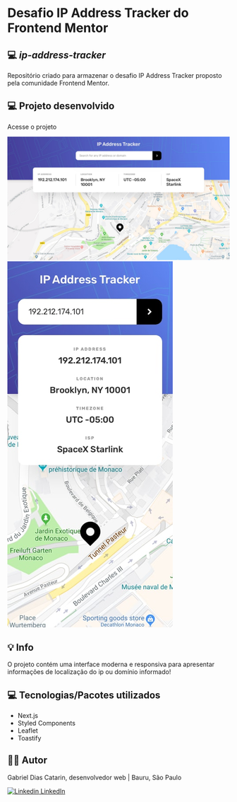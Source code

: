 # Desafio IP Address Tracker do Frontend Mentor

## 💻 _ip-address-tracker_

Repositório criado para armazenar o desafio IP Address Tracker proposto pela comunidade Frontend Mentor.

## 💻  Projeto desenvolvido
<a target="_blank">Acesse o projeto</a>

<img src="public/README_IMG1.jpg" />

<img src="public/README_IMG2.jpg" />

## 💡  Info


O projeto contém uma interface moderna e responsiva para apresentar informações de localização do ip ou domínio informado!

## 💻 Tecnologias/Pacotes utilizados


- Next.js
- Styled Components
- Leaflet
- Toastify

## 👨‍💻 Autor


Gabriel Dias Catarin, desenvolvedor web | Bauru, São Paulo

[![Linkedin](https://i.stack.imgur.com/gVE0j.png) LinkedIn](https://www.linkedin.com/in/gabriel-dias-260857207/)
&nbsp;